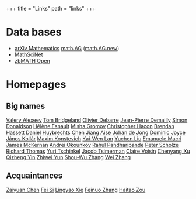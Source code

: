 +++
title = "Links"
path = "links"
+++

# Data bases
- [arXiv Mathematics](https://www.arxiv.org/archive/math)
[math.AG](https://arxiv.org/list/math.AG/recent)
([math.AG.new](https://arxiv.org/list/math.AG/new))
- [MathSciNet](https://mathscinet.ams.org/mathscinet/)
- [zbMATH Open](https://zbmath.org)

# Homepages
## Big names
[Valery Alexeev](https://www.math.uga.edu/directory/people/valery-alexeev)
[Tom Bridgeland](https://tom-bridgeland.sites.sheffield.ac.uk)
[Olivier Debarre](https://webusers.imj-prg.fr/olivier.debarre)
[Jean-Pierre Demailly](https://www-fourier.ujf-grenoble.fr/~demailly/)
[Simon Donaldson](http://wwwf.imperial.ac.uk/~skdona/)
[Hélène Esnault](http://page.mi.fu-berlin.de/esnault/)
[Misha Gromov](https://www.ihes.fr/~gromov/)
[Christopher Hacon](http://www.math.utah.edu/~hacon/)
[Brendan Hassett](http://www.math.brown.edu/~bhassett/)
[Daniel Huybrechts](http://www.math.uni-bonn.de/~huybrech/)
[Chen Jiang](https://chenjiangfudan.github.io/home/)
[Aise Johan de Jong](http://math.columbia.edu/~dejong/)
[Dominic Joyce](http://people.maths.ox.ac.uk/joyce/)
[János Kollár](https://web.math.princeton.edu/~kollar/)
[Maxim Konstevich](https://www.ihes.fr/~maxim/index.html)
[Kai-Wen Lan](https://www.kwlan.org)
[Yuchen Liu](https://faculty.wcas.northwestern.edu/yuchenl/)
[Emanuele Macrì](https://www.imo.universite-paris-saclay.fr/~macri/)
[James McKernan](http://www.math.ucsd.edu/~jmckerna/)
[Andrei Okounkov](http://www.math.columbia.edu/~okounkov/)
[Rahul Pandharipande](https://people.math.ethz.ch/~rahul/)
[Peter Scholze](http://www.math.uni-bonn.de/people/scholze/)
[Richard Thomas](https://www.ma.imperial.ac.uk/~rpwt/)
[Yuri Tschinkel](https://cims.nyu.edu/~tschinke/)
[Jacob Tsimerman](http://www.math.toronto.edu/~jacobt/)
[Claire Voisin](https://webusers.imj-prg.fr/~claire.voisin/)
[Chenyang Xu](https://web.math.princeton.edu/~chenyang/)
[Qizheng Yin](http://bicmr.pku.edu.cn/~qizheng/)
[Zhiwei Yun](http://math.mit.edu/~zyun/)
[Shou-Wu Zhang](https://web.math.princeton.edu/~shouwu/)
[Wei Zhang](http://math.mit.edu/~wz2113/)

## Acquaintances
[Zaiyuan Chen](https://zaiychen.github.io)
[Fei Si](https://changfeng1992.github.io/SiFei/)
[Lingyao Xie](https://sites.google.com/view/lingyaoxie/home)
[Feinuo Zhang](https://feinuozhang.github.io)
[Haitao Zou](https://htzoufdu.github.io)